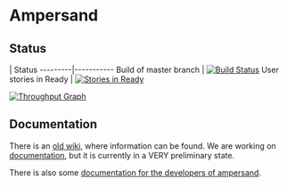 # Ampersand

## Status

 | Status
---------|-----------
Build of master branch | [![Build Status](https://travis-ci.org/AmpersandTarski/ampersand.svg?branch=master)](https://travis-ci.org/AmpersandTarski/ampersand)
User stories in Ready | [![Stories in Ready](https://badge.waffle.io/AmpersandTarski/ampersand.png?label=ready&title=Ready)](https://waffle.io/AmpersandTarski/ampersand)

[![Throughput Graph](https://graphs.waffle.io/AmpersandTarski/ampersand/throughput.svg)](https://waffle.io/AmpersandTarski/ampersand/metrics)

## Documentation

There is an [old wiki](wiki.tarski.nl), where information can be found. We are working on [documentation](http://ampersandtarski.gitbooks.io/documentation/), but it is currently in a VERY preliminary state. 

There is also some [documentation for the developers of ampersand](http://ampersandtarski.gitbooks.io/the-tools-we-use-for-ampersand/). 
